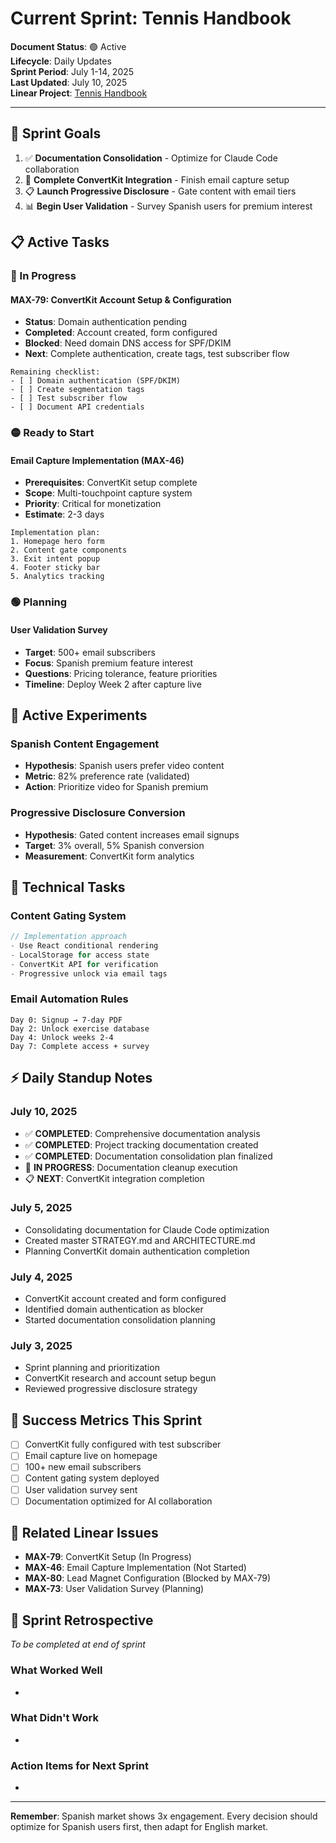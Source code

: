 # Current Sprint: Tennis Handbook

**Document Status**: 🟢 Active  
**Lifecycle**: Daily Updates  
**Sprint Period**: July 1-14, 2025  
**Last Updated**: July 10, 2025  
**Linear Project**: [Tennis Handbook](https://linear.app/max-techera/project/tennis-handbook)  

---

## 🎯 Sprint Goals

1. ✅ **Documentation Consolidation** - Optimize for Claude Code collaboration
2. 🔄 **Complete ConvertKit Integration** - Finish email capture setup
3. 📋 **Launch Progressive Disclosure** - Gate content with email tiers
4. 📊 **Begin User Validation** - Survey Spanish users for premium interest

## 📋 Active Tasks

### 🔴 In Progress

#### MAX-79: ConvertKit Account Setup & Configuration
- **Status**: Domain authentication pending
- **Completed**: Account created, form configured
- **Blocked**: Need domain DNS access for SPF/DKIM
- **Next**: Complete authentication, create tags, test subscriber flow

```
Remaining checklist:
- [ ] Domain authentication (SPF/DKIM)
- [ ] Create segmentation tags
- [ ] Test subscriber flow
- [ ] Document API credentials
```

### 🟡 Ready to Start

#### Email Capture Implementation (MAX-46)
- **Prerequisites**: ConvertKit setup complete
- **Scope**: Multi-touchpoint capture system
- **Priority**: Critical for monetization
- **Estimate**: 2-3 days

```
Implementation plan:
1. Homepage hero form
2. Content gate components  
3. Exit intent popup
4. Footer sticky bar
5. Analytics tracking
```

### 🟢 Planning

#### User Validation Survey
- **Target**: 500+ email subscribers
- **Focus**: Spanish premium feature interest
- **Questions**: Pricing tolerance, feature priorities
- **Timeline**: Deploy Week 2 after capture live

## 🧪 Active Experiments

### Spanish Content Engagement
- **Hypothesis**: Spanish users prefer video content
- **Metric**: 82% preference rate (validated)
- **Action**: Prioritize video for Spanish premium

### Progressive Disclosure Conversion
- **Hypothesis**: Gated content increases email signups
- **Target**: 3% overall, 5% Spanish conversion
- **Measurement**: ConvertKit form analytics

## 🚧 Technical Tasks

### Content Gating System
```typescript
// Implementation approach
- Use React conditional rendering
- LocalStorage for access state
- ConvertKit API for verification
- Progressive unlock via email tags
```

### Email Automation Rules
```
Day 0: Signup → 7-day PDF
Day 2: Unlock exercise database
Day 4: Unlock weeks 2-4
Day 7: Complete access + survey
```

## ⚡ Daily Standup Notes

### July 10, 2025
- ✅ **COMPLETED**: Comprehensive documentation analysis
- ✅ **COMPLETED**: Project tracking documentation created
- ✅ **COMPLETED**: Documentation consolidation plan finalized
- 🔄 **IN PROGRESS**: Documentation cleanup execution
- 📋 **NEXT**: ConvertKit integration completion

### July 5, 2025
- Consolidating documentation for Claude Code optimization
- Created master STRATEGY.md and ARCHITECTURE.md
- Planning ConvertKit domain authentication completion

### July 4, 2025
- ConvertKit account created and form configured
- Identified domain authentication as blocker
- Started documentation consolidation planning

### July 3, 2025
- Sprint planning and prioritization
- ConvertKit research and account setup begun
- Reviewed progressive disclosure strategy

## 🎯 Success Metrics This Sprint

- [ ] ConvertKit fully configured with test subscriber
- [ ] Email capture live on homepage
- [ ] 100+ new email subscribers
- [ ] Content gating system deployed
- [ ] User validation survey sent
- [ ] Documentation optimized for AI collaboration

## 🔗 Related Linear Issues

- **MAX-79**: ConvertKit Setup (In Progress)
- **MAX-46**: Email Capture Implementation (Not Started)
- **MAX-80**: Lead Magnet Configuration (Blocked by MAX-79)
- **MAX-73**: User Validation Survey (Planning)

## 📝 Sprint Retrospective

*To be completed at end of sprint*

### What Worked Well
- 

### What Didn't Work
- 

### Action Items for Next Sprint
- 

---

**Remember**: Spanish market shows 3x engagement. Every decision should optimize for Spanish users first, then adapt for English market.